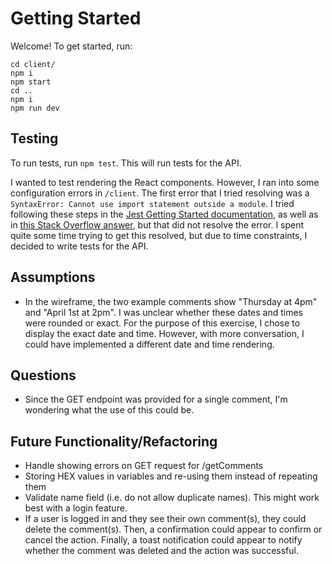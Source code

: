 # Getting Started

Welcome! To get started, run:

```
cd client/
npm i
npm start
cd ..
npm i
npm run dev
```

## Testing

To run tests, run `npm test`. This will run tests for the API.

I wanted to test rendering the React components. However, I ran into some configuration errors in `/client`. The first error that I tried resolving was a `SyntaxError: Cannot use import statement outside a module`. I tried following these steps in the [Jest Getting Started documentation](https://jestjs.io/docs/getting-started), as well as in [this Stack Overflow answer](https://stackoverflow.com/questions/58613492/how-to-resolve-cannot-use-import-statement-outside-a-module-from-jest-when-run), but that did not resolve the error. I spent quite some time trying to get this resolved, but due to time constraints, I decided to write tests for the API.

## Assumptions

- In the wireframe, the two example comments show "Thursday at 4pm" and "April 1st at 2pm". I was unclear whether these dates and times were rounded or exact. For the purpose of this exercise, I chose to display the exact date and time. However, with more conversation, I could have implemented a different date and time rendering.

## Questions

- Since the GET endpoint was provided for a single comment, I'm wondering what the use of this could be.

## Future Functionality/Refactoring

- Handle showing errors on GET request for /getComments
- Storing HEX values in variables and re-using them instead of repeating them
- Validate name field (i.e. do not allow duplicate names). This might work best with a login feature.
- If a user is logged in and they see their own comment(s), they could delete the comment(s). Then, a confirmation could appear to confirm or cancel the action. Finally, a toast notification could appear to notify whether the comment was deleted and the action was successful.
